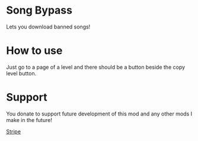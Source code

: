 # Song Bypass

Lets you download banned songs!



# How to use

Just go to a page of a level and there should be a button beside the copy level button.



# Support

You donate to support future development of this mod and any other mods I make in the future!

[Stripe](https://nns4.me/donate)